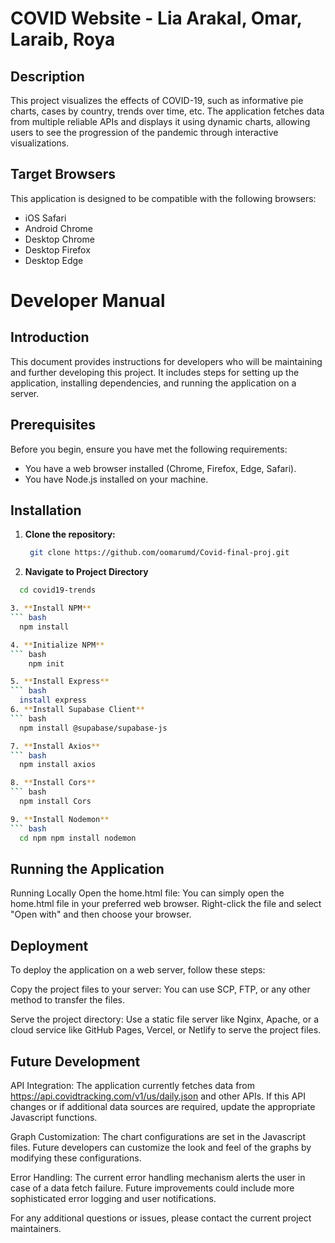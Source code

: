 # COVID Website - Lia Arakal, Omar, Laraib, Roya

## Description
This project visualizes the effects of COVID-19, such as informative pie charts, cases by country, trends over time, etc. The application fetches data from multiple reliable APIs and displays it using dynamic charts, allowing users to see the progression of the pandemic through interactive visualizations.

## Target Browsers
This application is designed to be compatible with the following browsers:
- iOS Safari
- Android Chrome
- Desktop Chrome
- Desktop Firefox
- Desktop Edge

# Developer Manual

## Introduction
This document provides instructions for developers who will be maintaining and further developing this project. It includes steps for setting up the application, installing dependencies, and running the application on a server.

## Prerequisites
Before you begin, ensure you have met the following requirements:
- You have a web browser installed (Chrome, Firefox, Edge, Safari).
- You have Node.js installed on your machine.
  
## Installation
1. **Clone the repository:**
   ```bash
    git clone https://github.com/oomarumd/Covid-final-proj.git
2. **Navigate to Project Directory**
  ``` bash
    cd covid19-trends

3. **Install NPM**
  ``` bash
    npm install

4. **Initialize NPM**
  ``` bash
      npm init

5. **Install Express**
  ``` bash
    install express
6. **Install Supabase Client**
  ``` bash
    npm install @supabase/supabase-js

7. **Install Axios**
  ``` bash
    npm install axios

8. **Install Cors**
  ``` bash
    npm install Cors

9. **Install Nodemon**
  ``` bash
    cd npm npm install nodemon
```

## Running the Application
Running Locally
Open the home.html file:
You can simply open the home.html file in your preferred web browser. Right-click the file and select "Open with" and then choose your browser.

## Deployment
To deploy the application on a web server, follow these steps:

Copy the project files to your server:
You can use SCP, FTP, or any other method to transfer the files.

Serve the project directory:
Use a static file server like Nginx, Apache, or a cloud service like GitHub Pages, Vercel, or Netlify to serve the project files.

## Future Development
API Integration:
The application currently fetches data from https://api.covidtracking.com/v1/us/daily.json and other APIs. If this API changes or if additional data sources are required, update the appropriate Javascript functions.

Graph Customization:
The chart configurations are set in the Javascript files. Future developers can customize the look and feel of the graphs by modifying these configurations.

Error Handling:
The current error handling mechanism alerts the user in case of a data fetch failure. Future improvements could include more sophisticated error logging and user notifications.

For any additional questions or issues, please contact the current project maintainers.
